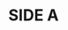 ---
title: "SIDE A"
cover: "00000000_001000.jpg"
folder: "en_decadence/1"
chapters: ["0_Chapter_1_-_Gree.cbz", "1_Chapter_2_-_A_Me.cbz", "2_Chapter_3_-_Pand.cbz", "3_Chapter_4_-_Para.cbz", "4_Chapter_5_-_Scen.cbz", "5_Chapter_6_-_Fami.cbz", "6_Chapter_7_-_Lust.cbz", "7_Chapter_8_-_Mask.cbz"]
---